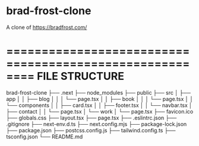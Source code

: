# brad-frost-clone
A clone of https://bradfrost.com/


========================================================
                    FILE STRUCTURE
========================================================

brad-frost-clone
├── .next
├── node_modules
├── public
├── src
│   ├── app
│   │   ├── blog
│   │   │   └── page.tsx
│   │   ├── book
│   │   │   └── page.tsx
│   │   └── components
│   │       ├── card.tsx
│   │       ├── footer.tsx
│   │       └── navbar.tsx
│   ├── contact
│   │   └── page.tsx
│   └── work
│       └── page.tsx
├── favicon.ico
├── globals.css
├── layout.tsx
├── page.tsx
├── .eslintrc.json
├── .gitignore
├── next-env.d.ts
├── next.config.mjs
├── package-lock.json
├── package.json
├── postcss.config.js
├── tailwind.config.ts
├── tsconfig.json
└── README.md
